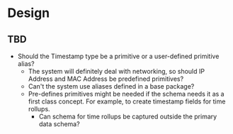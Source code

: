 # Design

## TBD

* Should the Timestamp type be a primitive or a user-defined primitive alias?
  * The system will definitely deal with networking, so should IP Address and
    MAC Address be predefined primitives?
  * Can't the system use aliases defined in a base package?
  * Pre-defines primitives might be needed if the schema needs it as a first
    class concept. For example, to create timestamp fields for time rollups. 
    * Can schema for time rollups be captured outside the primary data schema?

